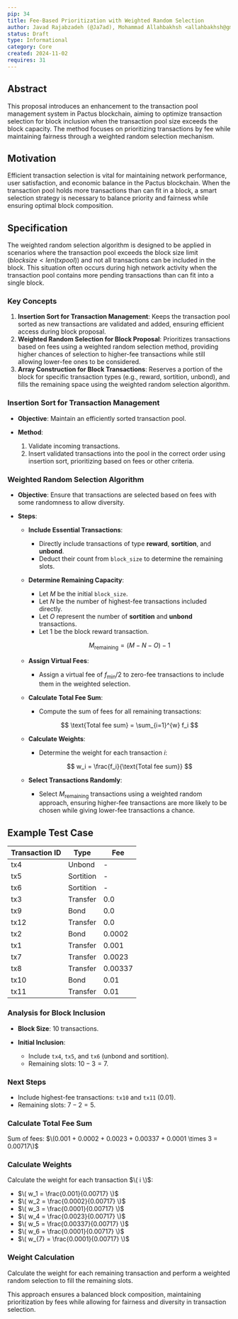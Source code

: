 ```yaml
---
pip: 34
title: Fee-Based Prioritization with Weighted Random Selection
author: Javad Rajabzadeh (@Ja7ad), Mohammad Allahbakhsh <allahbakhsh@gmail.com>
status: Draft
type: Informational
category: Core
created: 2024-11-02
requires: 31
---
```


## Abstract

This proposal introduces an enhancement to the transaction pool management system in Pactus blockchain, aiming to optimize
transaction selection for block inclusion when the transaction pool size exceeds the block capacity. The method focuses on
prioritizing transactions by fee while maintaining fairness through a weighted random selection mechanism.

## Motivation

Efficient transaction selection is vital for maintaining network performance, user satisfaction, and economic balance in the
Pactus blockchain. When the transaction pool holds more transactions than can fit in a block, a smart selection strategy is
necessary to balance priority and fairness while ensuring optimal block composition.

## Specification

The weighted random selection algorithm is designed to be applied in scenarios where the transaction pool exceeds the block
size limit ($block size < len(tx pool)$) and not all transactions can be included in the block. This situation often occurs
during high network activity when the transaction pool contains more pending transactions than can fit into a single block.

### Key Concepts

1. **Insertion Sort for Transaction Management**: Keeps the transaction pool sorted as new transactions are validated and added,
ensuring efficient access during block proposal.
2. **Weighted Random Selection for Block Proposal**: Prioritizes transactions based on fees using a weighted random selection method,
providing higher chances of selection to higher-fee transactions while still allowing lower-fee ones to be considered.
3. **Array Construction for Block Transactions**: Reserves a portion of the block for specific transaction types (e.g., reward,
sortition, unbond), and fills the remaining space using the weighted random selection algorithm.

### Insertion Sort for Transaction Management

- **Objective**: Maintain an efficiently sorted transaction pool.
- **Method**:
  
  1. Validate incoming transactions.
  2. Insert validated transactions into the pool in the correct order using insertion sort, prioritizing based on fees or other criteria.

### Weighted Random Selection Algorithm

- **Objective**: Ensure that transactions are selected based on fees with some randomness to allow diversity.
- **Steps**:
  
  - **Include Essential Transactions**:
    
    - Directly include transactions of type **reward**, **sortition**, and **unbond**.
    - Deduct their count from `block_size` to determine the remaining slots.
  
  - **Determine Remaining Capacity**:
    
    - Let $M$ be the initial `block_size`.
    - Let $N$ be the number of highest-fee transactions included directly.
    - Let $O$ represent the number of **sortition** and **unbond** transactions.
    - Let $1$ be the block reward transaction.
      
    $$
    M_{\text{remaining}} = (M - N - O) - 1
    $$

  - **Assign Virtual Fees**:
    
    - Assign a virtual fee of $f_{\text{min}} / 2$ to zero-fee transactions to include them in the weighted selection.
  
  - **Calculate Total Fee Sum**:
    
    - Compute the sum of fees for all remaining transactions:
      
    $$
    \text{Total fee sum} = \sum_{i=1}^{w} f_i
    $$

  - **Calculate Weights**:
    
    - Determine the weight for each transaction $i$:
      
    $$
    w_i = \frac{f_i}{\text{Total fee sum}}
    $$

  - **Select Transactions Randomly**:
    
    - Select $M_{\text{remaining}}$ transactions using a weighted random approach, ensuring higher-fee transactions are more
    likely to be chosen while giving lower-fee transactions a chance.

## Example Test Case

| **Transaction ID** | **Type**      | **Fee**  |
|---------------------|---------------|----------|
| tx4                 | Unbond        | -        |
| tx5                 | Sortition     | -        |
| tx6                 | Sortition     | -        |
| tx3                 | Transfer      | 0.0      |
| tx9                 | Bond          | 0.0      |
| tx12                | Transfer      | 0.0      |
| tx2                 | Bond          | 0.0002   |
| tx1                 | Transfer      | 0.001    |
| tx7                 | Transfer      | 0.0023   |
| tx8                 | Transfer      | 0.00337  |
| tx10                | Bond          | 0.01     |
| tx11                | Transfer      | 0.01     |

### Analysis for Block Inclusion

- **Block Size**: 10 transactions.
- **Initial Inclusion**:
  
  - Include `tx4`, `tx5`, and `tx6` (unbond and sortition).
  - Remaining slots: $10 - 3 = 7$.

### Next Steps

- Include highest-fee transactions: `tx10` and `tx11` (0.01).
- Remaining slots: $7 - 2 = 5$.

### Calculate Total Fee Sum

Sum of fees: $\(0.001 + 0.0002 + 0.0023 + 0.00337 + 0.0001 \times 3 = 0.00717\)$

### Calculate Weights

Calculate the weight for each transaction $\( i \)$:

- $\( w_1 = \frac{0.001}{0.00717} \)$
- $\( w_2 = \frac{0.0002}{0.00717} \)$
- $\( w_3 = \frac{0.0001}{0.00717} \)$
- $\( w_4 = \frac{0.0023}{0.00717} \)$
- $\( w_5 = \frac{0.00337}{0.00717} \)$
- $\( w_6 = \frac{0.0001}{0.00717} \)$
- $\( w_{7} = \frac{0.0001}{0.00717} \)$

### Weight Calculation

Calculate the weight for each remaining transaction and perform a weighted random selection to fill the remaining slots.

This approach ensures a balanced block composition, maintaining prioritization by fees while allowing for fairness and diversity
in transaction selection.
